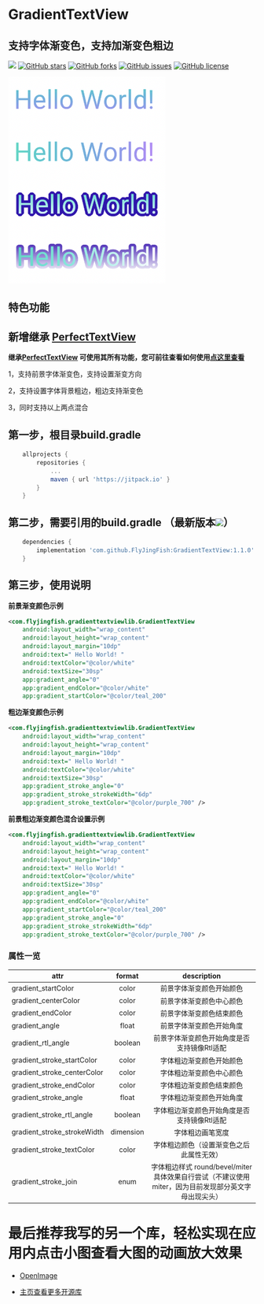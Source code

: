 # GradientTextView
## 支持字体渐变色，支持加渐变色粗边

[![](https://jitpack.io/v/FlyJingFish/GradientTextView.svg)](https://jitpack.io/#FlyJingFish/GradientTextView)
[![GitHub stars](https://img.shields.io/github/stars/FlyJingFish/GradientTextView.svg)](https://github.com/FlyJingFish/GradientTextView/stargazers)
[![GitHub forks](https://img.shields.io/github/forks/FlyJingFish/GradientTextView.svg)](https://github.com/FlyJingFish/GradientTextView/network)
[![GitHub issues](https://img.shields.io/github/issues/FlyJingFish/GradientTextView.svg)](https://github.com/FlyJingFish/GradientTextView/issues)
[![GitHub license](https://img.shields.io/github/license/FlyJingFish/GradientTextView.svg)](https://github.com/FlyJingFish/GradientTextView/blob/master/LICENSE)


<img src="https://github.com/FlyJingFish/GradientTextView/blob/master/screenshot/show.png" width="320px" height="420px" alt="show" />

## 特色功能

## 新增继承 [PerfectTextView](https://github.com/FlyJingFish/PerfectTextView)

**继承[PerfectTextView](https://github.com/FlyJingFish/PerfectTextView) 可使用其所有功能，您可前往查看如何使用[点这里查看](https://github.com/FlyJingFish/PerfectTextView)**

1，支持前景字体渐变色，支持设置渐变方向

2，支持设置字体背景粗边，粗边支持渐变色

3，同时支持以上两点混合


## 第一步，根目录build.gradle

```gradle
    allprojects {
        repositories {
            ...
            maven { url 'https://jitpack.io' }
        }
    }
```
## 第二步，需要引用的build.gradle （最新版本[![](https://jitpack.io/v/FlyJingFish/GradientTextView.svg)](https://jitpack.io/#FlyJingFish/GradientTextView)）

```gradle
    dependencies {
        implementation 'com.github.FlyJingFish:GradientTextView:1.1.0'
    }
```
## 第三步，使用说明

**前景渐变颜色示例**

```xml
<com.flyjingfish.gradienttextviewlib.GradientTextView
    android:layout_width="wrap_content"
    android:layout_height="wrap_content"
    android:layout_margin="10dp"
    android:text=" Hello World! "
    android:textColor="@color/white"
    android:textSize="30sp"
    app:gradient_angle="0"
    app:gradient_endColor="@color/white"
    app:gradient_startColor="@color/teal_200"
```

**粗边渐变颜色示例**

```xml
<com.flyjingfish.gradienttextviewlib.GradientTextView
    android:layout_width="wrap_content"
    android:layout_height="wrap_content"
    android:layout_margin="10dp"
    android:text=" Hello World! "
    android:textColor="@color/white"
    android:textSize="30sp"
    app:gradient_stroke_angle="0"
    app:gradient_stroke_strokeWidth="6dp"
    app:gradient_stroke_textColor="@color/purple_700" />
```

**前景粗边渐变颜色混合设置示例**

```xml
<com.flyjingfish.gradienttextviewlib.GradientTextView
    android:layout_width="wrap_content"
    android:layout_height="wrap_content"
    android:layout_margin="10dp"
    android:text=" Hello World! "
    android:textColor="@color/white"
    android:textSize="30sp"
    app:gradient_angle="0"
    app:gradient_endColor="@color/white"
    app:gradient_startColor="@color/teal_200"
    app:gradient_stroke_angle="0"
    app:gradient_stroke_strokeWidth="6dp"
    app:gradient_stroke_textColor="@color/purple_700" />
```

### 属性一览

| attr                        |  format   |                          description                           |
|-----------------------------|:---------:|:--------------------------------------------------------------:|
| gradient_startColor         |   color   |                          前景字体渐变颜色开始颜色                          |
| gradient_centerColor        |   color   |                          前景字体渐变颜色中心颜色                          |
| gradient_endColor           |   color   |                          前景字体渐变颜色结束颜色                          |
| gradient_angle              |   float   |                          前景字体渐变颜色开始角度                          |
| gradient_rtl_angle          |  boolean  |                    前景字体渐变颜色开始角度是否支持镜像Rtl适配                     |
| gradient_stroke_startColor  |   color   |                          字体粗边渐变颜色开始颜色                          |
| gradient_stroke_centerColor |   color   |                          字体粗边渐变颜色中心颜色                          |
| gradient_stroke_endColor    |   color   |                          字体粗边渐变颜色结束颜色                          |
| gradient_stroke_angle       |   float   |                          字体粗边渐变颜色开始角度                          |
| gradient_stroke_rtl_angle   |  boolean  |                    字体粗边渐变颜色开始角度是否支持镜像Rtl适配                     |
| gradient_stroke_strokeWidth | dimension |                            字体粗边画笔宽度                            |
| gradient_stroke_textColor   |   color   |                      字体粗边颜色（设置渐变色之后此属性无效）                      |
| gradient_stroke_join        |   enum    | 字体粗边样式 round/bevel/miter 具体效果自行尝试（不建议使用miter，因为目前发现部分英文字母出现尖头） |



# 最后推荐我写的另一个库，轻松实现在应用内点击小图查看大图的动画放大效果

- [OpenImage](https://github.com/FlyJingFish/OpenImage) 

- [主页查看更多开源库](https://github.com/FlyJingFish)


